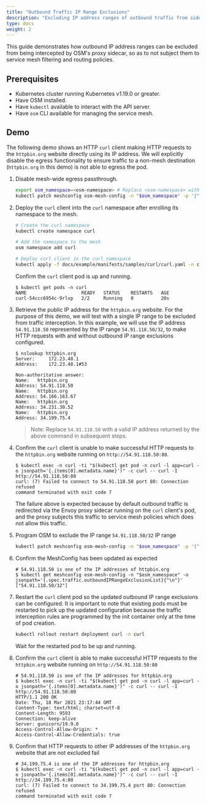 ```yaml
---
title: "Outbound Traffic IP Range Exclusions"
description: "Excluding IP address ranges of outbound traffic from sidecar interception"
type: docs
weight: 2
---
```


This guide demonstrates how outbound IP address ranges can be excluded from being intercepted by OSM's proxy sidecar, so as to not subject them to service mesh filtering and routing policies.

## Prerequisites

- Kubernetes cluster running Kubernetes v1.19.0 or greater.
- Have OSM installed.
- Have `kubectl` available to interact with the API server.
- Have `osm` CLI available for managing the service mesh.


## Demo

The following demo shows an HTTP `curl` client making HTTP requests to the `httpbin.org` website directly using its IP address. We will explicitly disable the egress functionality to ensure traffic to a non-mesh destination (`httpbin.org` in this demo) is not able to egress the pod.

1. Disable mesh-wide egress passthrough.
    ```bash
    export osm_namespace=<osm-namespace> # Replace <osm-namespace> with the namespace where OSM is installed
    kubectl patch meshconfig osm-mesh-config -n "$osm_namespace" -p '{"spec":{"traffic":{"enableEgress":false}}}'  --type=merge
    ```

1. Deploy the `curl` client into the `curl` namespace after enrolling its namespace to the mesh.

    ```bash
    # Create the curl namespace
    kubectl create namespace curl

    # Add the namespace to the mesh
    osm namespace add curl

    # Deploy curl client in the curl namespace
    kubectl apply -f docs/example/manifests/samples/curl/curl.yaml -n curl
    ```

    Confirm the `curl` client pod is up and running.

    ```console
    $ kubectl get pods -n curl
    NAME                    READY   STATUS    RESTARTS   AGE
    curl-54ccc6954c-9rlvp   2/2     Running   0          20s
    ```

1. Retrieve the public IP address for the `httpbin.org` website. For the purpose of this demo, we will test with a single IP range to be excluded from traffic interception. In this example, we will use the IP address `54.91.118.50` represented by the IP range `54.91.118.50/32`, to make HTTP requests with and without outbound IP range exclusions configured.
    ```console
    $ nslookup httpbin.org
    Server:		172.23.48.1
    Address:	172.23.48.1#53

    Non-authoritative answer:
    Name:	httpbin.org
    Address: 54.91.118.50
    Name:	httpbin.org
    Address: 54.166.163.67
    Name:	httpbin.org
    Address: 34.231.30.52
    Name:	httpbin.org
    Address: 34.199.75.4
    ```

    > Note: Replace `54.91.118.50` with a valid IP address returned by the above command in subsequent steps.

1. Confirm the `curl` client is unable to make successful HTTP requests to the `httpbin.org` website running on `http://54.91.118.50:80`.

    ```console
    $ kubectl exec -n curl -ti "$(kubectl get pod -n curl -l app=curl -o jsonpath='{.items[0].metadata.name}')" -c curl -- curl -I http://54.91.118.50:80
    curl: (7) Failed to connect to 54.91.118.50 port 80: Connection refused
    command terminated with exit code 7
    ```

    The failure above is expected because by default outbound traffic is redirected via the Envoy proxy sidecar running on the `curl` client's pod, and the proxy subjects this traffic to service mesh policies which does not allow this traffic.

1. Program OSM to exclude the IP range `54.91.118.50/32` IP range
    ```bash
    kubectl patch meshconfig osm-mesh-config -n "$osm_namespace" -p '{"spec":{"traffic":{"outboundIPRangeExclusionList":["54.91.118.50/32"]}}}'  --type=merge
    ```

1. Confirm the MeshConfig has been updated as expected
    ```console
    # 54.91.118.50 is one of the IP addresses of httpbin.org
    $ kubectl get meshconfig osm-mesh-config -n "$osm_namespace" -o jsonpath='{.spec.traffic.outboundIPRangeExclusionList}{"\n"}'
    ["54.91.118.50/32"]
    ```

1. Restart the `curl` client pod so the updated outbound IP range exclusions can be configured. It is important to note that existing pods must be restarted to pick up the updated configuration because the traffic interception rules are programmed by the init container only at the time of pod creation.
    ```bash
    kubectl rollout restart deployment curl -n curl
    ```

    Wait for the restarted pod to be up and running.

1. Confirm the `curl` client is able to make successful HTTP requests to the `httpbin.org` website running on `http://54.91.118.50:80`
    ```console
    # 54.91.118.50 is one of the IP addresses for httpbin.org
    $ kubectl exec -n curl -ti "$(kubectl get pod -n curl -l app=curl -o jsonpath='{.items[0].metadata.name}')" -c curl -- curl -I http://54.91.118.50:80
    HTTP/1.1 200 OK
    Date: Thu, 18 Mar 2021 23:17:44 GMT
    Content-Type: text/html; charset=utf-8
    Content-Length: 9593
    Connection: keep-alive
    Server: gunicorn/19.9.0
    Access-Control-Allow-Origin: *
    Access-Control-Allow-Credentials: true
    ```

1. Confirm that HTTP requests to other IP addresses of the `httpbin.org` website that are not excluded fail
    ```console
    # 34.199.75.4 is one of the IP addresses for httpbin.org
    $ kubectl exec -n curl -ti "$(kubectl get pod -n curl -l app=curl -o jsonpath='{.items[0].metadata.name}')" -c curl -- curl -I http://34.199.75.4:80
    curl: (7) Failed to connect to 34.199.75.4 port 80: Connection refused
    command terminated with exit code 7
    ```